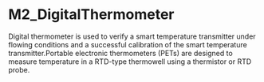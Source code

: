 # M2_DigitalThermometer
Digital thermometer is used to verify a smart temperature transmitter under flowing conditions and a successful calibration of the smart temperature transmitter.Portable electronic thermometers (PETs) are designed to measure temperature in a RTD-type thermowell using a thermistor or RTD probe. 

